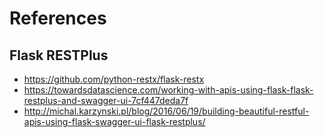 # References

## Flask RESTPlus
- https://github.com/python-restx/flask-restx
- https://towardsdatascience.com/working-with-apis-using-flask-flask-restplus-and-swagger-ui-7cf447deda7f
- http://michal.karzynski.pl/blog/2016/06/19/building-beautiful-restful-apis-using-flask-swagger-ui-flask-restplus/